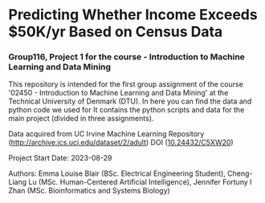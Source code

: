 # Predicting Whether Income Exceeds $50K/yr Based on Census Data
### Group116, Project 1 for the course - Introduction to Machine Learning and Data Mining

This repository is intended for the first group assignment of the course '02450 - Introduction to Machine Learning and Data Mining' at the Technical University of Denmark (DTU). 
In here you can find the data and python code we used for 
It contains the python scripts and data for the main project (divided in three assignments).

Data acquired from UC Irvine Machine Learning Repository (http://archive.ics.uci.edu/dataset/2/adult) DOI ([10.24432/C5XW20](https://doi.org/10.24432/C5XW20))

Project Start Date: 2023-08-29

Authors: Emma Louise Blair (BSc. Electrical Engineering Student), Cheng-Liang Lu (MSc. Human-Centered Artificial Intelligence), Jennifer Fortuny I Zhan (MSc. Bioinformatics and Systems Biology)
